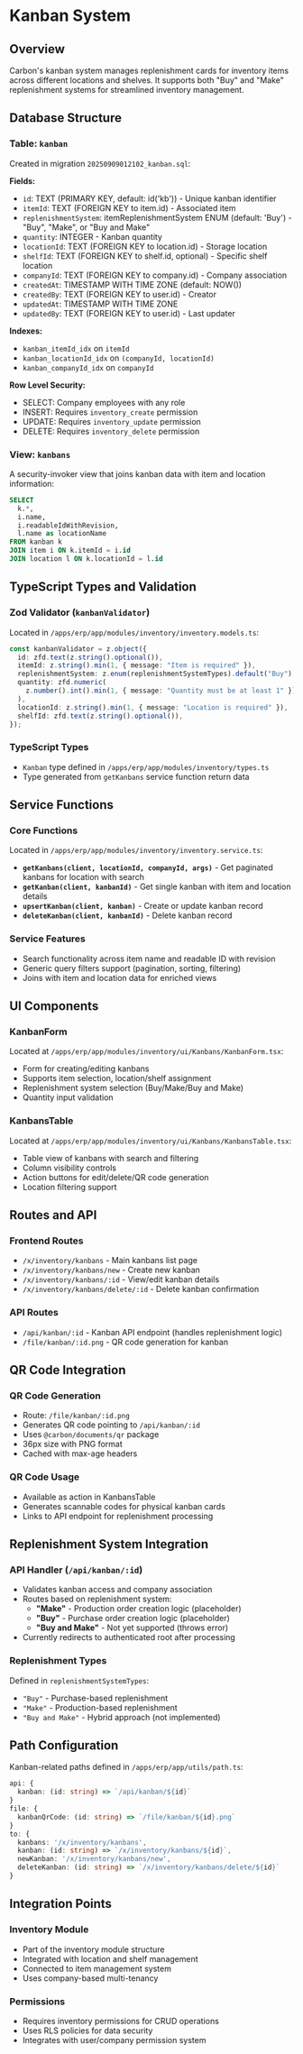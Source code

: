 # Kanban System

## Overview

Carbon's kanban system manages replenishment cards for inventory items across different locations and shelves. It supports both "Buy" and "Make" replenishment systems for streamlined inventory management.

## Database Structure

### Table: `kanban`

Created in migration `20250909012102_kanban.sql`:

**Fields:**

- `id`: TEXT (PRIMARY KEY, default: id('kb')) - Unique kanban identifier
- `itemId`: TEXT (FOREIGN KEY to item.id) - Associated item
- `replenishmentSystem`: itemReplenishmentSystem ENUM (default: 'Buy') - "Buy", "Make", or "Buy and Make"
- `quantity`: INTEGER - Kanban quantity
- `locationId`: TEXT (FOREIGN KEY to location.id) - Storage location
- `shelfId`: TEXT (FOREIGN KEY to shelf.id, optional) - Specific shelf location
- `companyId`: TEXT (FOREIGN KEY to company.id) - Company association
- `createdAt`: TIMESTAMP WITH TIME ZONE (default: NOW())
- `createdBy`: TEXT (FOREIGN KEY to user.id) - Creator
- `updatedAt`: TIMESTAMP WITH TIME ZONE
- `updatedBy`: TEXT (FOREIGN KEY to user.id) - Last updater

**Indexes:**

- `kanban_itemId_idx` on `itemId`
- `kanban_locationId_idx` on `(companyId, locationId)`
- `kanban_companyId_idx` on `companyId`

**Row Level Security:**

- SELECT: Company employees with any role
- INSERT: Requires `inventory_create` permission
- UPDATE: Requires `inventory_update` permission
- DELETE: Requires `inventory_delete` permission

### View: `kanbans`

A security-invoker view that joins kanban data with item and location information:

```sql
SELECT
  k.*,
  i.name,
  i.readableIdWithRevision,
  l.name as locationName
FROM kanban k
JOIN item i ON k.itemId = i.id
JOIN location l ON k.locationId = l.id
```

## TypeScript Types and Validation

### Zod Validator (`kanbanValidator`)

Located in `/apps/erp/app/modules/inventory/inventory.models.ts`:

```typescript
const kanbanValidator = z.object({
  id: zfd.text(z.string().optional()),
  itemId: z.string().min(1, { message: "Item is required" }),
  replenishmentSystem: z.enum(replenishmentSystemTypes).default("Buy"),
  quantity: zfd.numeric(
    z.number().int().min(1, { message: "Quantity must be at least 1" })
  ),
  locationId: z.string().min(1, { message: "Location is required" }),
  shelfId: zfd.text(z.string().optional()),
});
```

### TypeScript Types

- `Kanban` type defined in `/apps/erp/app/modules/inventory/types.ts`
- Type generated from `getKanbans` service function return data

## Service Functions

### Core Functions

Located in `/apps/erp/app/modules/inventory/inventory.service.ts`:

- **`getKanbans(client, locationId, companyId, args)`** - Get paginated kanbans for location with search
- **`getKanban(client, kanbanId)`** - Get single kanban with item and location details
- **`upsertKanban(client, kanban)`** - Create or update kanban record
- **`deleteKanban(client, kanbanId)`** - Delete kanban record

### Service Features

- Search functionality across item name and readable ID with revision
- Generic query filters support (pagination, sorting, filtering)
- Joins with item and location data for enriched views

## UI Components

### KanbanForm

Located at `/apps/erp/app/modules/inventory/ui/Kanbans/KanbanForm.tsx`:

- Form for creating/editing kanbans
- Supports item selection, location/shelf assignment
- Replenishment system selection (Buy/Make/Buy and Make)
- Quantity input validation

### KanbansTable

Located at `/apps/erp/app/modules/inventory/ui/Kanbans/KanbansTable.tsx`:

- Table view of kanbans with search and filtering
- Column visibility controls
- Action buttons for edit/delete/QR code generation
- Location filtering support

## Routes and API

### Frontend Routes

- `/x/inventory/kanbans` - Main kanbans list page
- `/x/inventory/kanbans/new` - Create new kanban
- `/x/inventory/kanbans/:id` - View/edit kanban details
- `/x/inventory/kanbans/delete/:id` - Delete kanban confirmation

### API Routes

- `/api/kanban/:id` - Kanban API endpoint (handles replenishment logic)
- `/file/kanban/:id.png` - QR code generation for kanban

## QR Code Integration

### QR Code Generation

- Route: `/file/kanban/:id.png`
- Generates QR code pointing to `/api/kanban/:id`
- Uses `@carbon/documents/qr` package
- 36px size with PNG format
- Cached with max-age headers

### QR Code Usage

- Available as action in KanbansTable
- Generates scannable codes for physical kanban cards
- Links to API endpoint for replenishment processing

## Replenishment System Integration

### API Handler (`/api/kanban/:id`)

- Validates kanban access and company association
- Routes based on replenishment system:
  - **"Make"** - Production order creation logic (placeholder)
  - **"Buy"** - Purchase order creation logic (placeholder)
  - **"Buy and Make"** - Not yet supported (throws error)
- Currently redirects to authenticated root after processing

### Replenishment Types

Defined in `replenishmentSystemTypes`:

- `"Buy"` - Purchase-based replenishment
- `"Make"` - Production-based replenishment
- `"Buy and Make"` - Hybrid approach (not implemented)

## Path Configuration

Kanban-related paths defined in `/apps/erp/app/utils/path.ts`:

```typescript
api: {
  kanban: (id: string) => `/api/kanban/${id}`
}
file: {
  kanbanQrCode: (id: string) => `/file/kanban/${id}.png`
}
to: {
  kanbans: '/x/inventory/kanbans',
  kanban: (id: string) => `/x/inventory/kanbans/${id}`,
  newKanban: '/x/inventory/kanbans/new',
  deleteKanban: (id: string) => `/x/inventory/kanbans/delete/${id}`
}
```

## Integration Points

### Inventory Module

- Part of the inventory module structure
- Integrated with location and shelf management
- Connected to item management system
- Uses company-based multi-tenancy

### Permissions

- Requires inventory permissions for CRUD operations
- Uses RLS policies for data security
- Integrates with user/company permission system
